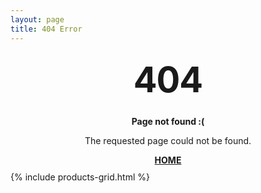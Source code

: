 ```yaml
---
layout: page
title: 404 Error
---
```


<style type="text/css" media="screen">
  .container {
    margin: 10px auto;
    max-width: 600px;
    text-align: center;
  }
  h1 {
    margin: 30px 0;
    font-size: 4em;
    line-height: 1;
    letter-spacing: -1px;
  }
</style>

<div class="container error">
  <h1>404</h1>

  <p><strong>Page not found :(</strong></p>
  <p>The requested page could not be found.</p>
  <a href="{{site.url}}"><strong>HOME</strong></a>
</div>
  {% include products-grid.html %}

